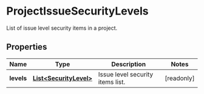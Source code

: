 

# ProjectIssueSecurityLevels

List of issue level security items in a project.
## Properties

Name | Type | Description | Notes
------------ | ------------- | ------------- | -------------
**levels** | [**List&lt;SecurityLevel&gt;**](SecurityLevel.md) | Issue level security items list. |  [readonly]



